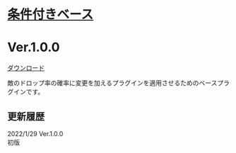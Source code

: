 # [条件付きベース](https://raw.githubusercontent.com/nuun888/MZ/master/NUUN_DropItemRateBase.js)
# Ver.1.0.0
[ダウンロード](https://raw.githubusercontent.com/nuun888/MZ/master/NUUN_DropItemRateBase.js)  

敵のドロップ率の確率に変更を加えるプラグインを適用させるためのベースプラグインです。

## 更新履歴
2022/1/29 Ver.1.0.0  
初版  
